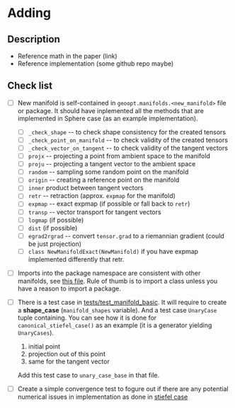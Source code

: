 # Adding <NewManifold>

## Description

* Reference math in the paper (link)
* Reference implementation (some github repo maybe)

## Check list

- [ ] New manifold is self-contained in `geoopt.manifolds.<new_manifold>` file or package. It should have inplemented all the methods that are implemented in Sphere case (as an example implementation).
    - [ ] `_check_shape` -- to check shape consistency for the created tensors
    - [ ] `_check_point_on_manifold` -- to check validity of the created tensors
    - [ ] `_check_vector_on_tangent` -- to check validity of the tangent vectors
    - [ ] `projx` -- projecting a point from ambient space to the manifold 
    - [ ] `proju` -- projecting a tangent vector to the ambient space
    - [ ] `random` -- sampling some random point on the manifold
    - [ ] `origin` -- creating a reference point on the manifold
    - [ ] `inner` product between tangent vectors
    - [ ] `retr` -- retraction (approx. `expmap` for the manifold)
    - [ ] `expmap` -- exact expmap (if possible or fall back to `retr`)
    - [ ] `transp` -- vector transport for tangent vectors
    - [ ] `logmap` (if possible)
    - [ ] `dist` (if possible)
    - [ ] `egrad2rgrad` -- convert `tensor.grad` to a riemannian gradient (could be just projection)
    - [ ] `class NewManifoldExact(NewManifold)` if you have expmap implemented differently that retr.

- [ ] Imports into the package namespace are consistent with other manifolds, see [this file](https://github.com/geoopt/geoopt/blob/master/geoopt/manifolds/__init__.py). Rule of thumb is to import a class unless you have a reason to import a package.
- [ ] There is a test case in [tests/test_manifold_basic](https://github.com/geoopt/geoopt/blob/master/tests/test_manifold_basic.py). It will require to create a **shape_case** (`manifold_shapes` variable). And a test case `UnaryCase` tuple containing. You can see how it is done for `canonical_stiefel_case()` as an example (it is a generator yielding `UnaryCases`).
    1. initial point
    2. projection out of this point
    3. same for the tangent vector
    
    Add this test case to `unary_case_base` in that file.

- [ ] Create a simple convergence test to fogure out if there are any potential numerical issues in implementation as done in [stiefel case](https://github.com/geoopt/geoopt/blob/master/tests/test_rsgd.py)

